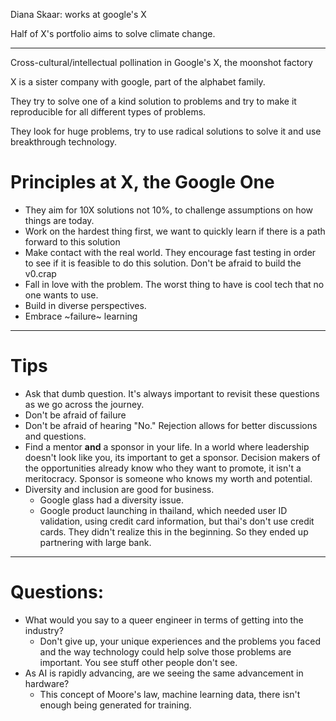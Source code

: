 Diana Skaar: works at google's X 

Half of X's portfolio aims to solve climate change.

---
Cross-cultural/intellectual pollination in Google's X, the moonshot factory

X is a sister company with google, part of the alphabet family.

They try to solve one of a kind solution to problems and try to make it reproducible for all different types of problems.

They look for huge problems, try to use radical solutions to solve it and use breakthrough technology. 

# Principles at X, the Google One
- They aim for 10X solutions not 10%, to challenge assumptions on how things are today.
- Work on the hardest thing first, we want to quickly learn if there is a path forward to this solution
- Make contact with the real world. They encourage fast testing in order to see if it is feasible to do this solution. Don't be afraid to build the v0.crap
- Fall in love with the problem. The worst thing to have is cool tech that no one wants to use. 
- Build in diverse perspectives. 
- Embrace ~failure~ learning 
---

# Tips
- Ask that dumb question. It's always important to revisit these questions as we go across the journey.
- Don't be afraid of failure
- Don't be afraid of hearing "No." Rejection allows for better discussions and questions.
- Find a mentor **and** a sponsor in your life. In a world where leadership doesn't look like you, its important to get a sponsor. Decision makers of the opportunities already know who they want to promote, it isn't a meritocracy. Sponsor is someone who knows my worth and potential.
- Diversity and inclusion are good for business.
	- Google glass had a diversity issue.
	- Google product launching in thailand, which needed user ID validation, using credit card information, but thai's don't use credit cards. They didn't realize this in the beginning. So they ended up partnering with large bank. 
---

# Questions:
- What would you say to a queer engineer in terms of getting into the industry?
	- Don't give up, your unique experiences and the problems you faced and the way technology could help solve those problems are important. You see stuff other people don't see. 
- As AI is rapidly advancing, are we seeing the same advancement in hardware?
	- This concept of Moore's law, machine learning data, there isn't enough being generated for training.
